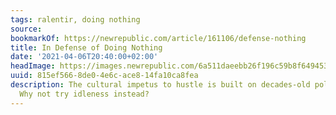 ```yaml
---
tags: ralentir, doing nothing
source:
bookmarkOf: https://newrepublic.com/article/161106/defense-nothing
title: In Defense of Doing Nothing
date: '2021-04-06T20:40:00+02:00'
headImage: https://images.newrepublic.com/6a511daeebb26f196c59b8f649453b1352d55798.png?w=1109&h=577&crop=faces&fit=crop&fm=jpg
uuid: 815ef566-8de0-4e6c-ace8-14fa10ca8fea
description: The cultural impetus to hustle is built on decades-old political language.
  Why not try idleness instead?
---
```


